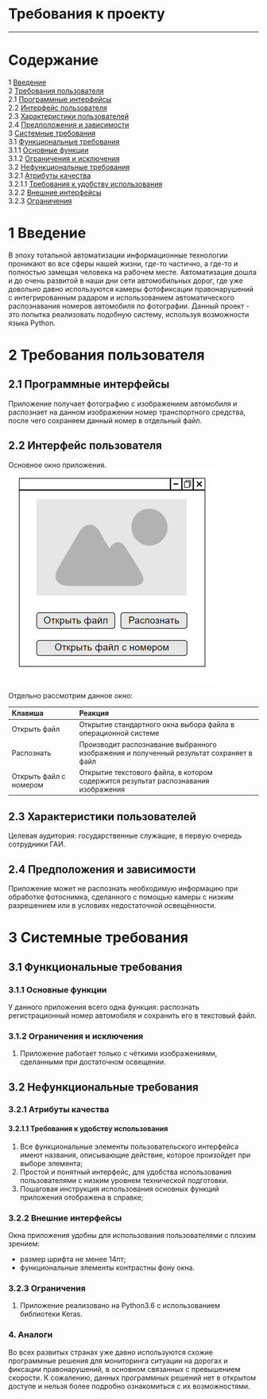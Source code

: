 # Требования к проекту
---

# Содержание
1 [Введение](#intro)  
2 [Требования пользователя](#user_requirements)  
2.1 [Программные интерфейсы](#software_interfaces)  
2.2 [Интерфейс пользователя](#user_interface)  
2.3 [Характеристики пользователей](#user_specifications)    
2.4 [Предположения и зависимости](#assumptions_and_dependencies)  
3 [Системные требования](#system_requirements)  
3.1 [Функциональные требования](#functional_requirements)  
3.1.1 [Основные функции](#main_functions)   
3.1.2 [Ограничения и исключения](#restrictions_and_exclusions)  
3.2 [Нефункциональные требования](#non-functional_requirements)  
3.2.1 [Атрибуты качества](#quality_attributes)  
3.2.1.1 [Требования к удобству использования](#requirements_for_ease_of_use)    
3.2.2 [Внешние интерфейсы](#external_interfaces)  
3.2.3 [Ограничения](#restrictions)  

<a name="intro"/>

# 1 Введение

<a name="appointment"/>
В эпоху тотальной автоматизации информационные технологии проникают во все сферы нашей жизни, где-то частично, а где-то и полностью замещая человека на рабочем месте. Автоматизация дошла  и до очень развитой в наши дни сети автомобильных дорог, где уже довольно давно используются камеры фотофиксации правонарушений с интегрированным радаром и использованием автоматического распознавания номеров автомобиля по фотографии. Данный проект - это попытка реализовать подобную систему, используя возможности языка Python. 

<a name="user_requirements"/>

# 2 Требования пользователя

<a name="software_interfaces"/>

## 2.1 Программные интерфейсы
Приложение получает фотографию с изображением автомобиля и распознает на данном изображении номер транспортного средства, после чего сохраняем данный номер в отдельный файл. 

<a name="user_interface"/>

## 2.2 Интерфейс пользователя
Основное окно приложения.  
![Основное окно приложения](Documents/Images/MainWindow.PNG) 

Отдельно рассмотрим данное окно:

|Клавиша|Реакция|
|:---|:---|
|Открыть файл|Открытие стандартного окна выбора файла в операционной системе|
|Распознать|Производит распознавание выбранного изображения и полученный результат сохраняет в файл|
|Открыть файл с номером|Открытие текстового файла, в котором содержится результат распознавания изображения|

<a name="user_specifications"/>

## 2.3 Характеристики пользователей

<a name="user_classes"/>

Целевая аудитория: государственные служащие, в первую очередь сотрудники ГАИ. 

<a name="assumptions_and_dependencies"/>

## 2.4 Предположения и зависимости
Приложение может не распознать необходимую информацию при обработке фотоснимка, сделанного с помощью камеры с низким разрешением или в условиях недостаточной освещённости.

<a name="system_requirements"/>

# 3 Системные требования

<a name="functional_requirements"/>

## 3.1 Функциональные требования

<a name="main_functions"/>

### 3.1.1 Основные функции

<a name="user_logon_to_the_application"/>

У данного приложения всего одна функция: распознать регистрационный номер автомобиля и сохранить его в текстовый файл.

<a name="restrictions_and_exclusions"/>

### 3.1.2 Ограничения и исключения
1. Приложение работает только с чёткими изображениями, сделанными при достаточном освещении.

<a name="non-functional_requirements"/>

## 3.2 Нефункциональные требования

<a name="quality_attributes"/>

### 3.2.1 Атрибуты качества

<a name="requirements_for_ease_of_use"/>

#### 3.2.1.1 Требования к удобству использования
1. Все функциональные элементы пользовательского интерфейса имеют названия, описывающие действие, которое произойдет при выборе элемента;
2. Простой и понятный интерфейс, для удобства использования пользователями с низким уровнем технической подготовки.
3. Пошаговая инструкция использования основных функций приложения отображена в справке;

<a name="external_interfaces"/>

### 3.2.2 Внешние интерфейсы
Окна приложения удобны для использования пользователями с плохим зрением:
  * размер шрифта не менее 14пт;
  * функциональные элементы контрастны фону окна.

<a name="restrictions"/>

### 3.2.3 Ограничения
1. Приложение реализовано на Python3.6 с использованием библиотеки Keras.

<a name="analogs"/>

### 4. Аналоги

Во всех развитых странах уже давно используются схожие программные решения для мониторинга ситуации на дорогах и фиксации правонарушений, в основном связанных с превышением скорости. К сожалению, данных программных решений нет в открытом доступе и нельзя более подробно ознакомиться с их возможностями.
